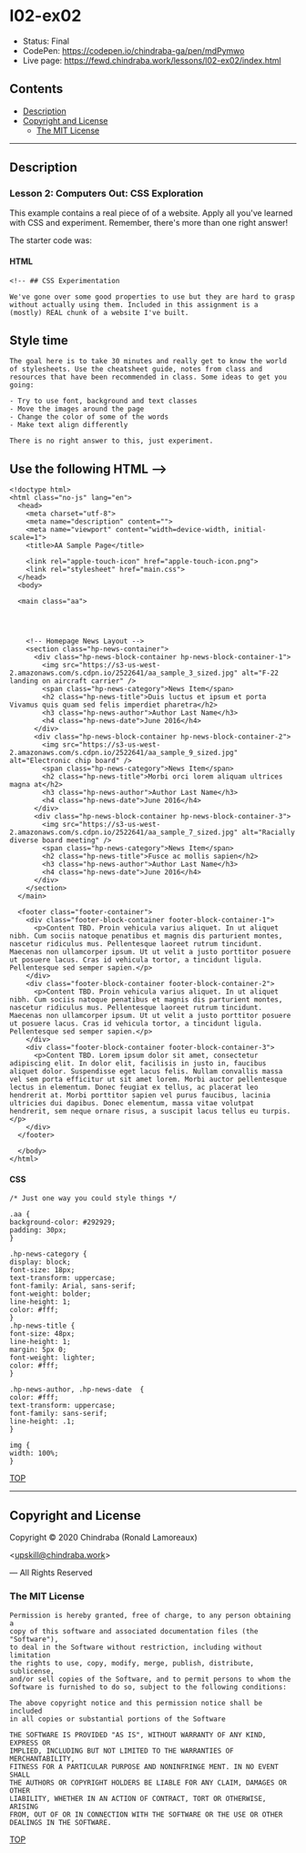 # l02-ex02

-  Status: Final
-  CodePen: <https://codepen.io/chindraba-ga/pen/mdPymwo>
-  Live page: <https://fewd.chindraba.work/lessons/l02-ex02/index.html>

## Contents

-  [Description](#description)
-  [Copyright and License](#copyright-and-license)
   -  [The MIT License](#the-mit-license)

---
## Description

### Lesson 2: Computers Out: CSS Exploration

This example contains a real piece of of a website. Apply all you've learned
with CSS and experiment. Remember, there's more than one right answer!

The starter code was:

#### HTML

    <!-- ## CSS Experimentation

    We've gone over some good properties to use but they are hard to grasp without actually using them. Included in this assignment is a  (mostly) REAL chunk of a website I've built.

## Style time

    The goal here is to take 30 minutes and really get to know the world of stylesheets. Use the cheatsheet guide, notes from class and resources that have been recommended in class. Some ideas to get you going:

    - Try to use font, background and text classes
    - Move the images around the page
    - Change the color of some of the words
    - Make text align differently

    There is no right answer to this, just experiment.

## Use the following HTML  -->

    <!doctype html>
    <html class="no-js" lang="en">
      <head>
        <meta charset="utf-8">
        <meta name="description" content="">
        <meta name="viewport" content="width=device-width, initial-scale=1">
        <title>AA Sample Page</title>

        <link rel="apple-touch-icon" href="apple-touch-icon.png">
        <link rel="stylesheet" href="main.css">
      </head>
      <body>

      <main class="aa">


        

        <!-- Homepage News Layout -->
        <section class="hp-news-container">
          <div class="hp-news-block-container hp-news-block-container-1">
            <img src="https://s3-us-west-2.amazonaws.com/s.cdpn.io/2522641/aa_sample_3_sized.jpg" alt="F-22 landing on aircraft carrier" />
            <span class="hp-news-category">News Item</span>
            <h2 class="hp-news-title">Duis luctus et ipsum et porta Vivamus quis quam sed felis imperdiet pharetra</h2>
            <h3 class="hp-news-author">Author Last Name</h3>
            <h4 class="hp-news-date">June 2016</h4>
          </div>
          <div class="hp-news-block-container hp-news-block-container-2">
            <img src="https://s3-us-west-2.amazonaws.com/s.cdpn.io/2522641/aa_sample_9_sized.jpg" alt="Electronic chip board" />
            <span class="hp-news-category">News Item</span>
            <h2 class="hp-news-title">Morbi orci lorem aliquam ultrices magna at</h2>
            <h3 class="hp-news-author">Author Last Name</h3>
            <h4 class="hp-news-date">June 2016</h4>
          </div>
          <div class="hp-news-block-container hp-news-block-container-3">
            <img src="https://s3-us-west-2.amazonaws.com/s.cdpn.io/2522641/aa_sample_7_sized.jpg" alt="Racially diverse board meeting" />
            <span class="hp-news-category">News Item</span>
            <h2 class="hp-news-title">Fusce ac mollis sapien</h2>
            <h3 class="hp-news-author">Author Last Name</h3>
            <h4 class="hp-news-date">June 2016</h4>
          </div>
        </section>
      </main>

      <footer class="footer-container">
        <div class="footer-block-container footer-block-container-1">
          <p>Content TBD. Proin vehicula varius aliquet. In ut aliquet nibh. Cum sociis natoque penatibus et magnis dis parturient montes, nascetur ridiculus mus. Pellentesque laoreet rutrum tincidunt. Maecenas non ullamcorper ipsum. Ut ut velit a justo porttitor posuere ut posuere lacus. Cras id vehicula tortor, a tincidunt ligula. Pellentesque sed semper sapien.</p>
        </div>
        <div class="footer-block-container footer-block-container-2">
          <p>Content TBD. Proin vehicula varius aliquet. In ut aliquet nibh. Cum sociis natoque penatibus et magnis dis parturient montes, nascetur ridiculus mus. Pellentesque laoreet rutrum tincidunt. Maecenas non ullamcorper ipsum. Ut ut velit a justo porttitor posuere ut posuere lacus. Cras id vehicula tortor, a tincidunt ligula. Pellentesque sed semper sapien.</p>
        </div>
        <div class="footer-block-container footer-block-container-3">
          <p>Content TBD. Lorem ipsum dolor sit amet, consectetur adipiscing elit. In dolor elit, facilisis in justo in, faucibus aliquet dolor. Suspendisse eget lacus felis. Nullam convallis massa vel sem porta efficitur ut sit amet lorem. Morbi auctor pellentesque lectus in elementum. Donec feugiat ex tellus, ac placerat leo hendrerit at. Morbi porttitor sapien vel purus faucibus, lacinia ultricies dui dapibus. Donec elementum, massa vitae volutpat hendrerit, sem neque ornare risus, a suscipit lacus tellus eu turpis.</p>
        </div>
      </footer>

      </body>
    </html>

#### CSS

    /* Just one way you could style things */

    .aa {
    background-color: #292929;
    padding: 30px;
    }

    .hp-news-category {
    display: block;
    font-size: 18px;
    text-transform: uppercase;
    font-family: Arial, sans-serif;
    font-weight: bolder;
    line-height: 1;
    color: #fff;
    }
    .hp-news-title {
    font-size: 48px;
    line-height: 1;
    margin: 5px 0;
    font-weight: lighter;
    color: #fff;
    }

    .hp-news-author, .hp-news-date  {
    color: #fff;
    text-transform: uppercase;
    font-family: sans-serif;
    line-height: .1;
    }

    img {
    width: 100%;
    }

[TOP](#contents)

---
## Copyright and License

Copyright © 2020  Chindraba (Ronald Lamoreaux)

<[upskill@chindraba.work](mailto:upskill@chindraba.work?subject='l02-ex02')>

— All Rights Reserved

### The MIT License
    
    Permission is hereby granted, free of charge, to any person obtaining a
    copy of this software and associated documentation files (the "Software"),
    to deal in the Software without restriction, including without limitation
    the rights to use, copy, modify, merge, publish, distribute, sublicense,
    and/or sell copies of the Software, and to permit persons to whom the
    Software is furnished to do so, subject to the following conditions:

    The above copyright notice and this permission notice shall be included
    in all copies or substantial portions of the Software

    THE SOFTWARE IS PROVIDED "AS IS", WITHOUT WARRANTY OF ANY KIND, EXPRESS OR
    IMPLIED, INCLUDING BUT NOT LIMITED TO THE WARRANTIES OF MERCHANTABILITY,
    FITNESS FOR A PARTICULAR PURPOSE AND NONINFRINGE MENT. IN NO EVENT SHALL
    THE AUTHORS OR COPYRIGHT HOLDERS BE LIABLE FOR ANY CLAIM, DAMAGES OR OTHER
    LIABILITY, WHETHER IN AN ACTION OF CONTRACT, TORT OR OTHERWISE, ARISING
    FROM, OUT OF OR IN CONNECTION WITH THE SOFTWARE OR THE USE OR OTHER
    DEALINGS IN THE SOFTWARE.

[TOP](#contents)
